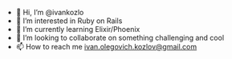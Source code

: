 - 👋 Hi, I’m @ivankozlo
- 👀 I’m interested in Ruby on Rails
- 🌱 I’m currently learning Elixir/Phoenix
- 💞️ I’m looking to collaborate on something challenging and cool
- 📫 How to reach me ivan.olegovich.kozlov@gmail.com

<!---
ivankozlo/ivankozlo is a ✨ special ✨ repository because its `README.md` (this file) appears on your GitHub profile.
You can click the Preview link to take a look at your changes.
--->
